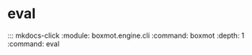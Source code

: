 # eval

::: mkdocs-click
    :module: boxmot.engine.cli
    :command: boxmot
    :depth: 1
    :command: eval